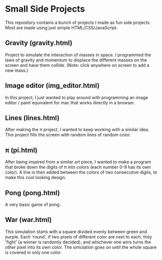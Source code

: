 # Small Side Projects

This repository contains a bunch of projects I made as fun side projects. Most are made using just simple HTML/CSS/JavaScript.

## Gravity (gravity.html)

Project to simulate the interaction of masses in space. I programmed the laws of gravity and momentum to displace the different masses on the screen and have them collide. (Note: click anywhere on screen to add a new mass.)

## Image editor (img_editor.html)

In this project, I just wanted to play around with programming an image editor / paint equivalent for mac that works directly in a browser.

## Lines (lines.html)

After making the π project, I wanted to keep working with a similar idea. This project fills the screen with random lines of random color.

## π (pi.html)

After being inspired from a similar art piece, I wanted to make a program that broke down the digits of π into colors (each number 0-9 has its own color). A line is then added between the colors of two consecutive digits, to make this cool looking design.

## Pong (pong.html)

A very basic game of pong.

## War (war.html)

This simulation starts with a square divided evenly between green and purple. Each 'round', if two pixels of different color are next to each, they 'fight' (a winner is randomly decided), and whichever one wins turns the other pixel into its own color. The simulation goes on until the whole square is covered in only one color.
